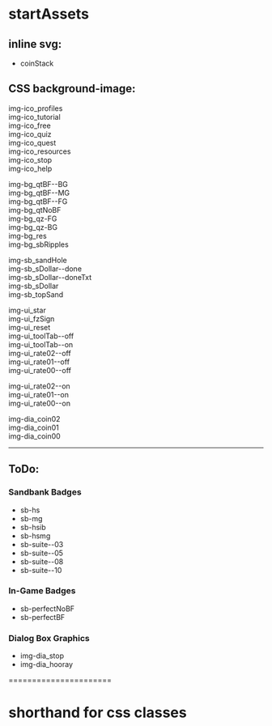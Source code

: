 # startAssets

## inline svg:
* coinStack

## CSS background-image:
img-ico_profiles  
img-ico_tutorial  
img-ico_free  
img-ico_quiz  
img-ico_quest  
img-ico_resources  
img-ico_stop  
img-ico_help

img-bg_qtBF--BG  
img-bg_qtBF--MG  
img-bg_qtBF--FG  
img-bg_qtNoBF  
img-bg_qz-FG  
img-bg_qz-BG  
img-bg_res  
img-bg_sbRipples  

img-sb_sandHole  
img-sb_sDollar--done  
img-sb_sDollar--doneTxt  
img-sb_sDollar  
img-sb_topSand  

img-ui_star  
img-ui_fzSign  
img-ui_reset  
img-ui_toolTab--off  
img-ui_toolTab--on  
img-ui_rate02--off  
img-ui_rate01--off  
img-ui_rate00--off  

img-ui_rate02--on  
img-ui_rate01--on  
img-ui_rate00--on  

img-dia_coin02  
img-dia_coin01  
img-dia_coin00  

---

## ToDo:
### Sandbank Badges
* sb-hs
* sb-mg
* sb-hsib
* sb-hsmg
* sb-suite--03
* sb-suite--05
* sb-suite--08
* sb-suite--10

### In-Game Badges
* sb-perfectNoBF
* sb-perfectBF

### Dialog Box Graphics
* img-dia_stop
* img-dia_hooray



======================
# shorthand for css classes





